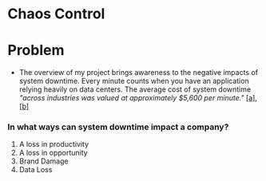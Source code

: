 # Chaos Control

# Problem

- The overview of my project brings awareness to the negative impacts of system downtime. Every minute counts when you have an application relying heavily on data centers.  The average cost of system downtime *"across industries was valued at approximately *$5,600 per minute*."* [[a]](https://www.evolven.com/blog/downtime-outages-and-failures-understanding-their-true-costs.html), [[b]](https://www.statista.com/statistics/753938/worldwide-enterprise-server-hourly-downtime-cost/)
### In what ways can system downtime impact a company?
  1. A loss in productivity
  2. A loss in opportunity
  3. Brand Damage
  4. Data Loss
  
